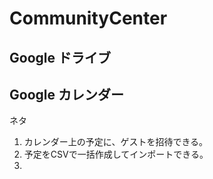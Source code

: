 # CommunityCenter

## Google ドライブ

## Google カレンダー
ネタ
1. カレンダー上の予定に、ゲストを招待できる。
2. 予定をCSVで一括作成してインポートできる。
3. 